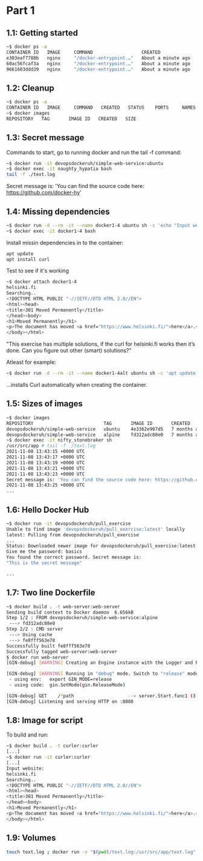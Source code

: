 # Part 1

## 1.1: Getting started

```bash
~$ docker ps -a
CONTAINER ID   IMAGE     COMMAND                  CREATED              STATUS                      PORTS     NAMES
e303eaf7788b   nginx     "/docker-entrypoint.…"   About a minute ago   Exited (0) 19 seconds ago             laughing_euler
60ac56fcaf3a   nginx     "/docker-entrypoint.…"   About a minute ago   Exited (0) 19 seconds ago             pedantic_zhukovsky
9661603ddd39   nginx     "/docker-entrypoint.…"   About a minute ago   Up About a minute           80/tcp    busy_goldstine
```

## 1.2: Cleanup

```bash
~$ docker ps -a
CONTAINER ID   IMAGE     COMMAND   CREATED   STATUS    PORTS     NAMES
~$ docker images
REPOSITORY   TAG       IMAGE ID   CREATED   SIZE
```

## 1.3: Secret message

Commands to start, go to running docker and run the tail -f command:

```bash
~$ docker run -it devopsdockeruh/simple-web-service:ubuntu
~$ docker exec -it naughty_hypatia bash
tail -f ./text.log
```

Secret message is: 'You can find the source code here: https://github.com/docker-hy'

## 1.4: Missing dependencies

```bash
~$ docker run -d --rm -it --name docker1-4 ubuntu sh -c 'echo "Input website:"; read website; echo "Searching.."; sleep 1; curl http://$website;'
~$ docker exec -it docker1-4 bash
```

Install missin dependencies in to the container:

```bash
apt update
apt install curl
```

Test to see if it's working

```bash
~$ docker attach docker1-4
helsinki.fi
Searching..
<!DOCTYPE HTML PUBLIC "-//IETF//DTD HTML 2.0//EN">
<html><head>
<title>301 Moved Permanently</title>
</head><body>
<h1>Moved Permanently</h1>
<p>The document has moved <a href="https://www.helsinki.fi/">here</a>.</p>
</body></html>
```

"This exercise has multiple solutions, if the curl for helsinki.fi works then it’s done. Can you figure out other (smart) solutions?"

Atleast for example: 

```bash
~$ docker run -d --rm -it --name docker1-4alt ubuntu sh -c 'apt update; apt install -y curl; echo "Input website:"; read website; echo "Searching.."; sleep 1; curl http://$website;'
```

...installs Curl automatically when creating the container.

## 1.5: Sizes of images

```bash
~$ docker images
REPOSITORY                          TAG       IMAGE ID       CREATED        SIZE
devopsdockeruh/simple-web-service   ubuntu    4e3362e907d5   7 months ago   83MB
devopsdockeruh/simple-web-service   alpine    fd312adc88e0   7 months ago   15.7MB
~$ docker exec -it nifty_stonebraker sh
/usr/src/app # tail -f ./text.log
2021-11-08 13:43:15 +0000 UTC
2021-11-08 13:43:17 +0000 UTC
2021-11-08 13:43:19 +0000 UTC
2021-11-08 13:43:21 +0000 UTC
2021-11-08 13:43:23 +0000 UTC
Secret message is: 'You can find the source code here: https://github.com/docker-hy'
2021-11-08 13:43:25 +0000 UTC
...
```

## 1.6: Hello Docker Hub

```bash
~$ docker run -it devopsdockeruh/pull_exercise
Unable to find image 'devopsdockeruh/pull_exercise:latest' locally
latest: Pulling from devopsdockeruh/pull_exercise
...
Status: Downloaded newer image for devopsdockeruh/pull_exercise:latest
Give me the password: basics
You found the correct password. Secret message is:
"This is the secret message"

...
```

## 1.7: Two line Dockerfile

```bash
~$ docker build . -t web-server:web-server
Sending build context to Docker daemon  6.656kB
Step 1/2 : FROM devopsdockeruh/simple-web-service:alpine
 ---> fd312adc88e0
Step 2/2 : CMD server
 ---> Using cache
 ---> fe8fff563e78
Successfully built fe8fff563e78
Successfully tagged web-server:web-server
$ docker run web-server
[GIN-debug] [WARNING] Creating an Engine instance with the Logger and Recovery middleware already attached.

[GIN-debug] [WARNING] Running in "debug" mode. Switch to "release" mode in production.
 - using env:   export GIN_MODE=release
 - using code:  gin.SetMode(gin.ReleaseMode)

[GIN-debug] GET    /*path                    --> server.Start.func1 (3 handlers)
[GIN-debug] Listening and serving HTTP on :8080
```

## 1.8: Image for script


To build and run:

```bash
~$ docker build . -t curler:curler
[...]
~$ docker run -it curler:curler
[...]
Input website:
helsinki.fi
Searching..
<!DOCTYPE HTML PUBLIC "-//IETF//DTD HTML 2.0//EN">
<html><head>
<title>301 Moved Permanently</title>
</head><body>
<h1>Moved Permanently</h1>
<p>The document has moved <a href="https://www.helsinki.fi/">here</a>.</p>
</body></html>
```

## 1.9: Volumes


```bash
touch text.log ; docker run -v "$(pwd)/text.log:/usr/src/app/text.log" devopsdockeruh/simple-web-service
```